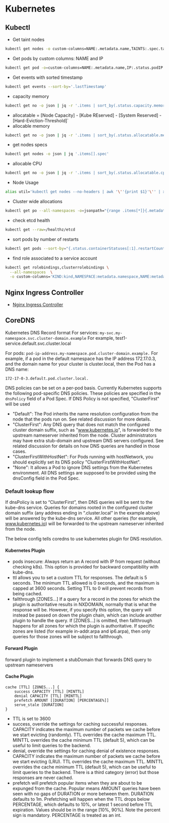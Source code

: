 # Kubernetes

## Kubectl

- Get taint nodes

```sh
kubectl get nodes -o custom-columns=NAME:.metadata.name,TAINTS:.spec.taints --no-headers
```

- Get pods by custom columns: NAME and IP

```sh
kubectl get pod -o=custom-columns=NAME:.metadata.name,IP:.status.podIP
```

- Get events with sorted timestamp

```sh
kubectl get events --sort-by='.lastTimestamp'
```

- capacity memory

```sh
kubectl get no -o json | jq -r '.items | sort_by(.status.capacity.memory)[]|[.metadata.name,.status.capacity.memory]'
```

- allocatable = [Node Capacity] - [Kube REserved] - [System Reserved] - [Hard-Eviction-Threshold]`
- allocable memory

```sh
kubectl get no -o json | jq -r '.items | sort_by(.status.allocatable.memory)[]|[.metadata.name,.status.allocatable.memory]'
```

- get nodes specs

```sh
kubectl get nodes -o json | jq '.items[].spec'
```

- allocable CPU

```sh
kubectl get no -o json | jq -r '.items | sort_by(.status.allocatable.cpu)[]|[.metadata.name,.status.allocatable.cpu]'
```

- Node Usage

```sh
alias util='kubectl get nodes --no-headers | awk '\''{print $1}'\'' | xargs -I {} sh -c '\''echo {} ; kubectl describe node {} | grep Allocated -A 5 | grep -ve Event -ve Allocated -ve percent -ve -- ; echo '\'''
```

- Cluster wide allocations

```sh
kubectl get po --all-namespaces -o=jsonpath="{range .items[*]}{.metadata.namespace}:{.metadata.name}{'\n'}{range .spec.containers[*]}  {.name}:{.resources.requests.cpu}{'\n'}{end}{'\n'}{end}"
```

- check etcd health

```sh
kubectl get --raw=/healthz/etcd
```

- sort pods by number of restarts

```sh
kubectl get pods --sort-by="{.status.containerStatuses[:1].restartCount}"
```

- find role associated to a service account

```sh
kubectl get rolebindings,clusterrolebindings \
  --all-namespaces  \
  -o custom-columns='KIND:kind,NAMESPACE:metadata.namespace,NAME:metadata.name,SERVICE_ACCOUNTS:subjects[?(@.kind=="ServiceAccount")].name' | grep "<SERVICE_ACCOUNT_NAME>"
```

## Nginx Ingress Controller

- [Nginx Ingress Controller](https://kubernetes.github.io/ingress-nginx/troubleshooting/)


## CoreDNS

Kubernetes DNS Record format
For services: `my-svc.my-namespace.svc.cluster-domain.example`
For example, test1-service.default.svc.cluster.local

For pods: `pod-ip-address.my-namespace.pod.cluster-domain.example.`
For example, if a pod in the default namespace has the IP address 172.17.0.3, and the domain name for your cluster is cluster.local, then the Pod has a DNS name:

`172-17-0-3.default.pod.cluster.local.`

DNS policies can be set on a per-pod basis. Currently Kubernetes supports the following pod-specific DNS policies. These policies are specified in the `dnsPolicy` field of a Pod Spec. If DNS Policy is not specified, "ClusterFirst" will be used

- "Default": The Pod inherits the name resolution configuration from the node that the pods run on. See related discussion for more details.
- "ClusterFirst": Any DNS query that does not match the configured cluster domain suffix, such as "www.kubernetes.io", is forwarded to the upstream nameserver inherited from the node. Cluster administrators may have extra stub-domain and upstream DNS servers configured. See related discussion for details on how DNS queries are handled in those cases.
- "ClusterFirstWithHostNet": For Pods running with hostNetwork, you should explicitly set its DNS policy "ClusterFirstWithHostNet".
- "None": It allows a Pod to ignore DNS settings from the Kubernetes environment. All DNS settings are supposed to be provided using the dnsConfig field in the Pod Spec.

### Default lookup flow

If dnsPolicy is set to “ClusterFirst”, then DNS queries will be sent to the kube-dns service. Queries for domains rooted in the configured cluster domain suffix (any address ending in “.cluster.local” in the example above) will be answered by the kube-dns service. All other queries (for example, www.kubernetes.io) will be forwarded to the upstream nameserver inherited from the node.

The below config tells coredns to use kubernetes plugin for DNS resolution.

#### Kubernetes Plugin

- pods insecure: Always return an A record with IP from request (without checking k8s). This option is provided for backward compatibility with kube-dns.
- ttl allows you to set a custom TTL for responses. The default is 5 seconds. The minimum TTL allowed is 0 seconds, and the maximum is capped at 3600 seconds. Setting TTL to 0 will prevent records from being cached.
- fallthrough [ZONES…] If a query for a record in the zones for which the plugin is authoritative results in NXDOMAIN, normally that is what the response will be. However, if you specify this option, the query will instead be passed on down the plugin chain, which can include another plugin to handle the query. If [ZONES…] is omitted, then fallthrough happens for all zones for which the plugin is authoritative. If specific zones are listed (for example in-addr.arpa and ip6.arpa), then only queries for those zones will be subject to fallthrough.

#### Forward Plugin

forward plugin to implement a stubDomain that forwards DNS query to upstream nameservers

#### Cache Plugin

```
cache [TTL] [ZONES...] {
    success CAPACITY [TTL] [MINTTL]
    denial CAPACITY [TTL] [MINTTL]
    prefetch AMOUNT [[DURATION] [PERCENTAGE%]]
    serve_stale [DURATION]
}
```

- TTL is set to 3600
- success, override the settings for caching successful responses. CAPACITY indicates the maximum number of packets we cache before we start evicting (randomly). TTL overrides the cache maximum TTL. MINTTL overrides the cache minimum TTL (default 5), which can be useful to limit queries to the backend.
- denial, override the settings for caching denial of existence responses. CAPACITY indicates the maximum number of packets we cache before we start evicting (LRU). TTL overrides the cache maximum TTL. MINTTL overrides the cache minimum TTL (default 5), which can be useful to limit queries to the backend. There is a third category (error) but those responses are never cached.
- prefetch will prefetch popular items when they are about to be expunged from the cache. Popular means AMOUNT queries have been seen with no gaps of DURATION or more between them. DURATION defaults to 1m. Prefetching will happen when the TTL drops below PERCENTAGE, which defaults to 10%, or latest 1 second before TTL expiration. Values should be in the range [10%, 90%]. Note the percent sign is mandatory. PERCENTAGE is treated as an int.


